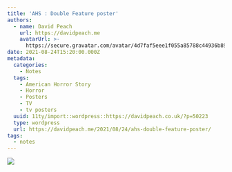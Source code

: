 ```yaml
---
title: 'AHS : Double Feature poster'
authors:
  - name: David Peach
    url: https://davidpeach.me
    avatarUrl: >-
      https://secure.gravatar.com/avatar/4d7faf5eee1f055a85788c44936b8995eaab6dfb004e7854ec747ccb272e91ee?s=96&d=mm&r=g
date: 2021-08-24T15:20:00.000Z
metadata:
  categories:
    - Notes
  tags:
    - American Horror Story
    - Horror
    - Posters
    - TV
    - tv posters
  uuid: 11ty/import::wordpress::https://davidpeach.co.uk/?p=50223
  type: wordpress
  url: https://davidpeach.me/2021/08/24/ahs-double-feature-poster/
tags:
  - notes
---
```

[![](/assets/ahs-double-feature-poster-819x-LGSDHOwTYaYs.jpg)](/assets/ahs-double-feature-poster-819x-LGSDHOwTYaYs.jpg)